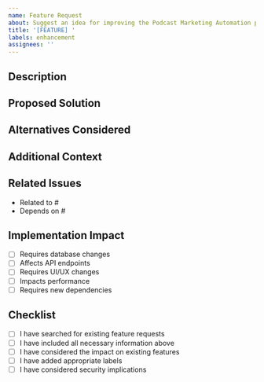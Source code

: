 ```yaml
---
name: Feature Request
about: Suggest an idea for improving the Podcast Marketing Automation platform
title: '[FEATURE] '
labels: enhancement
assignees: ''
---
```


<!-- Requirements Addressed: Feature Request Process (9.5 Development & Deployment/9.5.1 Development Environment) -->
<!-- Ensures that all feature requests adhere to a standardized format, improving the efficiency and accuracy of evaluation and implementation. -->

## Description
<!-- Provide a clear and detailed description of the feature you're proposing -->
<!-- Include the problem being solved and its impact on users -->


## Proposed Solution
<!-- Describe your proposed solution in detail -->
<!-- Include any technical details or implementation steps you can think of -->


## Alternatives Considered
<!-- Describe any alternative solutions or features you've considered -->
<!-- Explain why your proposed solution is better -->


## Additional Context
<!-- Add any other context about the feature request -->
<!-- This can include screenshots, mockups, or examples from other platforms -->


## Related Issues
<!-- Reference any related issues or other feature requests -->
- Related to #
- Depends on #

## Implementation Impact
<!-- Describe how this feature might affect existing functionality -->
- [ ] Requires database changes
- [ ] Affects API endpoints
- [ ] Requires UI/UX changes
- [ ] Impacts performance
- [ ] Requires new dependencies

## Checklist
<!-- Please check all applicable items -->
- [ ] I have searched for existing feature requests
- [ ] I have included all necessary information above
- [ ] I have considered the impact on existing features
- [ ] I have added appropriate labels
- [ ] I have considered security implications